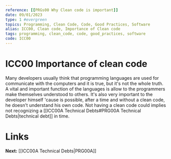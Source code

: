 ```yaml
---
reference: [[PRGs00 Why Clean code is important]]
date: 09/01/2023
type: 1 #evergreen
topics: Programming, Clean Code, Code, Good Practices, Software
alias: ICC00, Clean code, Importance of Clean code
tags: programming, clean_code, code, good_practices, software
code: ICC00
---
```

# ICC00 Importance of clean code

Many developers usually think that programming languages are used for communicate with the computers and it is true, but it's not the whole truth. A vital and important function of the languages is allow to the programmers make themselves understood to others. 
It's also very important to the developer himself 'cause is possible, after a time and without a clean code, he doesn't understand his own code.
Not having a clean code could implies not recognizing a [[ICC00A Technical Debts#PRG00A Technical Debts|technical debt]] in time. 

# Links
**Next:** [[ICC00A Technical Debts|PRG00A]]